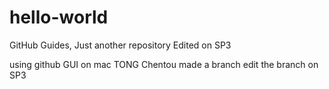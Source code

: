 # hello-world
GitHub Guides, Just another repository
Edited on SP3


using github GUI on mac
TONG Chentou made a branch
edit the branch on SP3